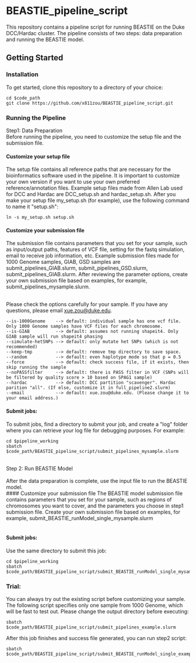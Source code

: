 # BEASTIE_pipeline_script
This repository contains a pipeline script for running BEASTIE on the Duke DCC/Hardac cluster. The pipeline consists of two steps: data preparation and running the BEASTIE model.

## Getting Started
### Installation
To get started, clone this repository to a directory of your choice:

```
cd $code_path
git clone https://github.com/x811zou/BEASTIE_pipeline_script.git
```

### Running the Pipeline
Step1: Data Preparation
<br>
Before running the pipeline, you need to customize the setup file and the submission file.

#### Customize your setup file
The setup file contains all reference paths that are necessary for the bioinformatics software used in the pipeline. It is important to customize your own version if you want to use your own preferred reference/annotation files. Example setup files made from Allen Lab used for DCC and Hardac are DCC_setup.sh and hardac_setup.sh. After you make your setup file my_setup.sh (for example), use the following command to name it "setup.sh":
```
ln -s my_setup.sh setup.sh
```
#### Customize your submission file
The submission file contains parameters that you set for your sample, such as input/output paths, features of VCF file, setting for the fastq simulation, email to receive job information, etc. Example submission files made for 1000 Genome samples, GIAB, GSD samples are submit_pipelines_GIAB.slurm, submit_pipelines_GSD.slurm, submit_pipelines_GIAB.slurm. After reviewing the parameter options, create your own submission file based on examples, for example, submit_pipelines_mysample.slurm.<br><br>

Please check the options carefully for your sample. If you have any questions, please email xue.zou@duke.edu.
```
--is-1000Genome    --> default: individual sample has one vcf file. Only 1000 Genome samples have VCF files for each chromosome.
--is-GIAB          --> default: assumes not running shapeit4. Only GIAB sample will run shapeit4 phasing
--simulate-hetSNPs --> default: only mutate het SNPs (which is not recommended)
--keep-tmp         --> default: remove tmp directory to save space.
--random           --> default: even haplotype mode so that p = 0.5
--force            --> default: check success file, if it exists, then skip running the sample
--noPASSfilter     --> default: there is PASS filter in VCF (SNPs will be filtered by quality score > 10 based on SPAG1 sample)
--hardac           --> default: DCC partition "scavenger". Hardac parition "all". (If else, customize it in full_pipeline2.slurm)
--email            --> default: xue.zou@duke.edu. (Please change it to your email address.)
```
#### Submit jobs:
To submit jobs, find a directory to submit your job, and create a "log" folder where you can retrieve your log file for debugging purposes. For example:
```
cd $pipeline_working
sbatch $code_path/BEASTIE_pipeline_script/submit_pipelines_mysample.slurm
```
<br>
Step 2: Run BEASTIE Model<br>
<br>
After the data preparation is complete, use the input file to run the BEASTIE model.<br>
#### Customize your submission file
The BEASTIE model submission file contains parameters that you set for your sample, such as regions of chromosomes you want to cover, and the parameters you choose in step1 submission file. Create your own submission file based on examples, for example, submit_BEASTIE_runModel_single_mysample.slurm <br><br>

#### Submit jobs:
Use the same directory to submit this job:
```
cd $pipeline_working
sbatch $code_path/BEASTIE_pipeline_script/submit_BEASTIE_runModel_single_mysample.slurm
```

### Trial:
You can always try out the existing script before customizing your sample. The following script specifies only one sample from 1000 Genome, which will be fast to test out. Please change the output directory before executing: 
```
sbatch $code_path/BEASTIE_pipeline_script/submit_pipelines_example.slurm
```
After this job finishes and success file generated, you can run step2 script: 
```
sbatch $code_path/BEASTIE_pipeline_script/submit_BEASTIE_runModel_single_example.slurm
```
